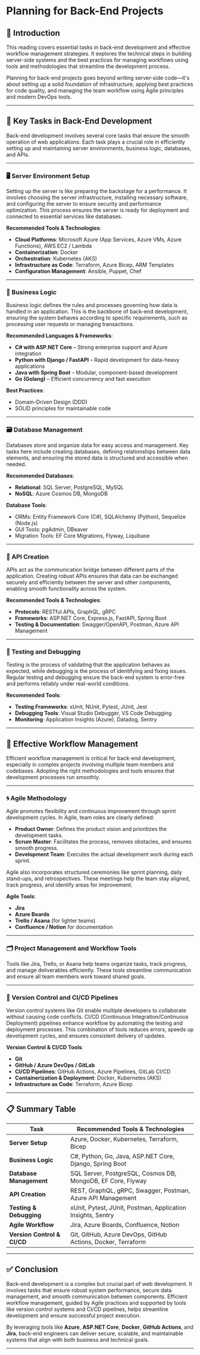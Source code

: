 # Planning for Back-End Projects

## 📘 Introduction

This reading covers essential tasks in back-end development and effective workflow management strategies. It explores the technical steps in building server-side systems and the best practices for managing workflows using tools and methodologies that streamline the development process.

Planning for back-end projects goes beyond writing server-side code—it's about setting up a solid foundation of infrastructure, applying best practices for code quality, and managing the team workflow using Agile principles and modern DevOps tools.

---

## 🔧 Key Tasks in Back-End Development

Back-end development involves several core tasks that ensure the smooth operation of web applications. Each task plays a crucial role in efficiently setting up and maintaining server environments, business logic, databases, and APIs.

---

### 🖥 Server Environment Setup

Setting up the server is like preparing the backstage for a performance. It involves choosing the server infrastructure, installing necessary software, and configuring the server to ensure security and performance optimization. This process ensures the server is ready for deployment and connected to essential services like databases.

**Recommended Tools & Technologies**:

- **Cloud Platforms**: Microsoft Azure (App Services, Azure VMs, Azure Functions), AWS EC2 / Lambda
- **Containerization**: Docker
- **Orchestration**: Kubernetes (AKS)
- **Infrastructure as Code**: Terraform, Azure Bicep, ARM Templates
- **Configuration Management**: Ansible, Puppet, Chef

---

### 🧠 Business Logic

Business logic defines the rules and processes governing how data is handled in an application. This is the backbone of back-end development, ensuring the system behaves according to specific requirements, such as processing user requests or managing transactions.

**Recommended Languages & Frameworks**:

- **C# with ASP.NET Core** – Strong enterprise support and Azure integration
- **Python with Django / FastAPI** – Rapid development for data-heavy applications
- **Java with Spring Boot** – Modular, component-based development
- **Go (Golang)** – Efficient concurrency and fast execution

**Best Practices**:

- Domain-Driven Design (DDD)
- SOLID principles for maintainable code

---

### 🗃 Database Management

Databases store and organize data for easy access and management. Key tasks here include creating databases, defining relationships between data elements, and ensuring the stored data is structured and accessible when needed.

**Recommended Databases**:

- **Relational**: SQL Server, PostgreSQL, MySQL
- **NoSQL**: Azure Cosmos DB, MongoDB

**Database Tools**:

- ORMs: Entity Framework Core (C#), SQLAlchemy (Python), Sequelize (Node.js)
- GUI Tools: pgAdmin, DBeaver
- Migration Tools: EF Core Migrations, Flyway, Liquibase

---

### 🔌 API Creation

APIs act as the communication bridge between different parts of the application. Creating robust APIs ensures that data can be exchanged securely and efficiently between the server and other components, enabling smooth functionality across the system.

**Recommended Tools & Technologies**:

- **Protocols**: RESTful APIs, GraphQL, gRPC
- **Frameworks**: ASP.NET Core, Express.js, FastAPI, Spring Boot
- **Testing & Documentation**: Swagger/OpenAPI, Postman, Azure API Management

---

### 🧪 Testing and Debugging

Testing is the process of validating that the application behaves as expected, while debugging is the process of identifying and fixing issues. Regular testing and debugging ensure the back-end system is error-free and performs reliably under real-world conditions.

**Recommended Tools**:

- **Testing Frameworks**: xUnit, NUnit, Pytest, JUnit, Jest
- **Debugging Tools**: Visual Studio Debugger, VS Code Debugging
- **Monitoring**: Application Insights (Azure), Datadog, Sentry

---

## 🔄 Effective Workflow Management

Efficient workflow management is critical for back-end development, especially in complex projects involving multiple team members and codebases. Adopting the right methodologies and tools ensures that development processes run smoothly.

---

### 🌀 Agile Methodology

Agile promotes flexibility and continuous improvement through sprint development cycles. In Agile, team roles are clearly defined:

- **Product Owner**: Defines the product vision and prioritizes the development tasks.
- **Scrum Master**: Facilitates the process, removes obstacles, and ensures smooth progress.
- **Development Team**: Executes the actual development work during each sprint.

Agile also incorporates structured ceremonies like sprint planning, daily stand-ups, and retrospectives. These meetings help the team stay aligned, track progress, and identify areas for improvement.

**Agile Tools**:

- **Jira**
- **Azure Boards**
- **Trello / Asana** (for lighter teams)
- **Confluence / Notion** for documentation

---

### 🗂 Project Management and Workflow Tools

Tools like Jira, Trello, or Asana help teams organize tasks, track progress, and manage deliverables efficiently. These tools streamline communication and ensure all team members work toward shared goals.

---

### 🧪 Version Control and CI/CD Pipelines

Version control systems like Git enable multiple developers to collaborate without causing code conflicts. CI/CD (Continuous Integration/Continuous Deployment) pipelines enhance workflow by automating the testing and deployment processes. This combination of tools reduces errors, speeds up development cycles, and ensures consistent delivery of updates.

**Version Control & CI/CD Tools**:

- **Git**
- **GitHub / Azure DevOps / GitLab**
- **CI/CD Pipelines**: GitHub Actions, Azure Pipelines, GitLab CI/CD
- **Containerization & Deployment**: Docker, Kubernetes (AKS)
- **Infrastructure as Code**: Terraform, Azure Bicep

---

## 📋 Summary Table

| Task                         | Recommended Tools & Technologies                                    |
|------------------------------|---------------------------------------------------------------------|
| **Server Setup**             | Azure, Docker, Kubernetes, Terraform, Bicep                         |
| **Business Logic**           | C#, Python, Go, Java, ASP.NET Core, Django, Spring Boot             |
| **Database Management**      | SQL Server, PostgreSQL, Cosmos DB, MongoDB, EF Core, Flyway         |
| **API Creation**             | REST, GraphQL, gRPC, Swagger, Postman, Azure API Management         |
| **Testing & Debugging**      | xUnit, Pytest, JUnit, Postman, Application Insights, Sentry         |
| **Agile Workflow**           | Jira, Azure Boards, Confluence, Notion                              |
| **Version Control & CI/CD**  | Git, GitHub, Azure DevOps, GitHub Actions, Docker, Terraform        |

---

## ✅ Conclusion

Back-end development is a complex but crucial part of web development. It involves tasks that ensure robust system performance, secure data management, and smooth communication between components. Efficient workflow management, guided by Agile practices and supported by tools like version control systems and CI/CD pipelines, helps streamline development and ensure successful project execution.

By leveraging tools like **Azure**, **ASP.NET Core**, **Docker**, **GitHub Actions**, and **Jira**, back-end engineers can deliver secure, scalable, and maintainable systems that align with both business and technical goals.

---
